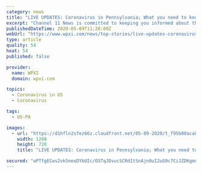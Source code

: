 ```yaml
---
category: news
title: "LIVE UPDATES: Coronavirus in Pennsylvania; What you need to know Saturday"
excerpt: "Channel 11 News is committed to keeping you informed about the coronavirus, the impact on our community and your lives. Below you’ll find all of today’s updates, including the latest numbers and information from local and state officials."
publishedDateTime: 2020-05-09T11:28:00Z
webUrl: "https://www.wpxi.com/news/top-stories/live-updates-coronavirus-pennsylvania-what-you-need-know-saturday/BM46FOZ66BGSPGJLR7VB2PRYIE/"
type: article
quality: 54
heat: 54
published: false

provider:
  name: WPXI
  domain: wpxi.com

topics:
  - Coronavirus in US
  - Coronavirus

tags:
  - US-PA

images:
  - url: "https://d1hfln2sfez66z.cloudfront.net/05-09-2020/t_f95b08aca8fd45ffa9d1f45770f9d050_name_D8EC20363E944D76B41D32C6F85A665C.jpg"
    width: 1280
    height: 720
    title: "LIVE UPDATES: Coronavirus in Pennsylvania; What you need to know Saturday"

secured: "oPTfgECws2vk5neoDYbUIc/OSTqJDvucSCRdItSnAjn0uI2uG9c7CiJZDKgmA959ro75qPrMYe7WDcjZ0Ni9hxJP9KUmF/409O8ZEMWKQpObzEFosvzsaNrB4oBZMid0clHHBfbZHsciqE4mv04VyAJZiXDwIH7TVr6XUvNwuqOn4+5Wlt8l8G9FI0lNygQ4doH4pOy64vOKC1wlVok0MRKgEPuz3hQS/RbAa2IsndKqs/gmkA2Prh8ZtPZ9Miy089p1EV5sb0C9a7iMjWUB3+7l8dMnaQXeCuP5peLcPpp1NVVXK99nCfWSkKVC8lpFw85X2CDBh+3vhdbuv/ldqDLY7EQCCLpW7phT+fNa3403/29Ih4vV/xF1RZDQCIi3zuHv/vIxEmJeN0QGx+o7MjlgeMSI5bfij9ResTmYsbeitaJTjDcH7i/GFIlsEzY+vVAOeqd38hS7tN65F3ttppVBDEIW9cR+wOj/esVYN1Y=;u27NqaDIiBBV4L3I/Yf6Pg=="
---
```


